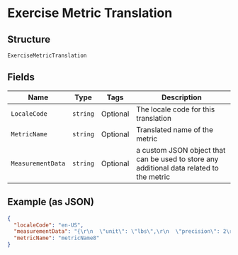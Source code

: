
# Exercise Metric Translation

## Structure

`ExerciseMetricTranslation`

## Fields

| Name | Type | Tags | Description |
|  --- | --- | --- | --- |
| `LocaleCode` | `string` | Optional | The locale code for this translation |
| `MetricName` | `string` | Optional | Translated name of the metric |
| `MeasurementData` | `string` | Optional | a custom JSON object that can be used to store any additional data related to the metric |

## Example (as JSON)

```json
{
  "localeCode": "en-US",
  "measurementData": "{\r\n  \"unit\": \"lbs\",\r\n  \"precision\": 2\r\n}",
  "metricName": "metricName8"
}
```

